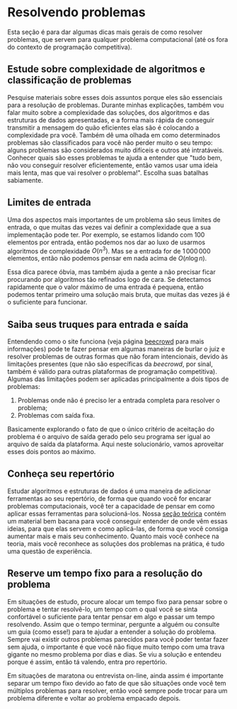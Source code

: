 # Resolvendo problemas

Esta seção é para dar algumas dicas mais gerais de como resolver problemas, que servem para qualquer problema computacional (até os fora do contexto de programação competitiva).

## Estude sobre complexidade de algoritmos e classificação de problemas

Pesquise materiais sobre esses dois assuntos porque eles são essenciais para a resolução de problemas. Durante minhas explicações, também vou falar muito sobre a complexidade das soluções, dos algoritmos e das estruturas de dados apresentadas, e a forma mais rápida de conseguir transmitir a mensagem do quão eficientes elas são é colocando a complexidade pra você. Também dê uma olhada em como determinados problemas são classificados para você não perder muito o seu tempo: alguns problemas são considerados muito difíceis e outros até intratáveis. Conhecer quais são esses problemas te ajuda a entender que "tudo bem, não vou conseguir resolver eficientemente, então vamos usar uma ideia mais lenta, mas que vai resolver o problema!". Escolha suas batalhas sabiamente.

## Limites de entrada

Uma dos aspectos mais importantes de um problema são seus limites de entrada, o que muitas das vezes vai definir a complexidade que a sua implementação pode ter. Por exemplo, se estamos lidando com $100$ elementos por entrada, então podemos nos dar ao luxo de usarmos algoritmos de complexidade $O(n^3)$. Mas se a entrada for de $1\,000\,000$ elementos, então não podemos pensar em nada acima de $O(n \log{n})$.

Essa dica parece óbvia, mas também ajuda a gente a não precisar ficar procurando por algoritmos tão refinados logo de cara. Se detectamos rapidamente que o valor máximo de uma entrada é pequena, então podemos tentar primeiro uma solução mais bruta, que muitas das vezes já é o suficiente para funcionar.

## Saiba seus truques para entrada e saída

Entendendo como o site funciona (veja página [beecrowd](../beecrowd/README.md) para mais informações) pode te fazer pensar em algumas maneiras de burlar o juiz e resolver problemas de outras formas que não foram intencionais, devido às limitações presentes (que não são específicas da _beecrowd_, por sinal, também é válido para outras plataformas de programação competitiva). Algumas das limitações podem ser aplicadas principalmente a dois tipos de problemas:

1. Problemas onde não é preciso ler a entrada completa para resolver o problema;
2. Problemas com saída fixa.

Basicamente explorando o fato de que o único critério de aceitação do problema é o arquivo de saída gerado pelo seu programa ser igual ao arquivo de saída da plataforma. Aqui neste solucionário, vamos aproveitar esses dois pontos ao máximo.

## Conheça seu repertório

Estudar algoritmos e estruturas de dados é uma maneira de adicionar ferramentas ao seu repertório, de forma que quando você for encarar problemas computacionais, você ter a capacidade de pensar em como aplicar essas ferramentas para solucioná-los. Nossa [seção teórica](../../base-teorica/README.md) contém um material bem bacana para você conseguir entender de onde vêm essas ideias, para que elas servem e como aplicá-las, de forma que você consiga aumentar mais e mais seu conhecimento. Quanto mais você conhece na teoria, mais você reconhece as soluções dos problemas na prática, é tudo uma questão de experiência.

## Reserve um tempo fixo para a resolução do problema

Em situações de estudo, procure alocar um tempo fixo para pensar sobre o problema e tentar resolvê-lo, um tempo com o qual você se sinta confortável o suficiente para tentar pensar em algo e passar um tempo resolvendo. Assim que o tempo terminar, pergunte a alguém ou consulte um guia (como esse!) para te ajudar a entender a solução do problema. Sempre vai existir outros problemas parecidos para você poder tentar fazer sem ajuda, o importante é que você não fique muito tempo com uma trava gigante no mesmo problema por dias e dias. Se viu a solução e entendeu porque é assim, então tá valendo, entra pro repertório.

Em situações de maratona ou entrevista on-line, ainda assim é importante separar um tempo fixo devido ao fato de que são situações onde você tem múltiplos problemas para resolver, então você sempre pode trocar para um problema diferente e voltar ao problema empacado depois.
